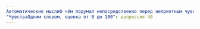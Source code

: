 ```yaml
---
Автоматические мыслиО чём подумал непосредственно перед неприятным чувством и во время его переживания: В комнате темно и не уютно, придётся менять люстру, потрачу много денег
"ЧувстваОдним словом, оценка от 0 до 100": депрессия 40
---
```

